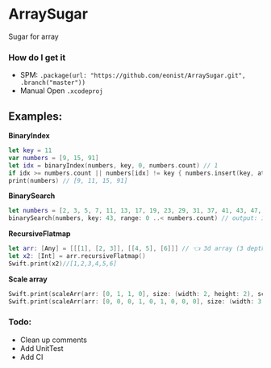 # ArraySugar
Sugar for array

### How do I get it
- SPM: `.package(url: "https://github.com/eonist/ArraySugar.git", .branch("master"))`
- Manual Open `.xcodeproj`

## Examples:
**BinaryIndex**

```swift
let key = 11
var numbers = [9, 15, 91]
let idx = binaryIndex(numbers, key, 0, numbers.count) // 1
if idx >= numbers.count || numbers[idx] != key { numbers.insert(key, at: idx) }
print(numbers) // [9, 11, 15, 91]
```

**BinarySearch**
```swift
let numbers = [2, 3, 5, 7, 11, 13, 17, 19, 23, 29, 31, 37, 41, 43, 47, 53, 59, 61, 67]
binarySearch(numbers, key: 43, range: 0 ..< numbers.count) // output: 13 which is the index of where the key is
```

**RecursiveFlatmap**
```swift
let arr: [Any] = [[[1], [2, 3]], [[4, 5], [6]]] // 👈 3d array (3 depths deep)
let x2: [Int] = arr.recursiveFlatmap()
Swift.print(x2)//[1,2,3,4,5,6]
```

**Scale array**
```swift
Swift.print(scaleArr(arr: [0, 1, 1, 0], size: (width: 2, height: 2), scale:2))// [0, 0, 1, 1, 0, 0, 1, 1, 1, 1, 0, 0, 1, 1, 0, 0]
Swift.print(scaleArr(arr: [0, 0, 0, 1, 0, 1, 0, 0, 0], size: (width: 3, height: 3), scale: 2)) // [0, 0, 0, 0, 0, 0, 0, 0, 0, 0, 0, 0, 1, 1, 0, 0, 1, 1, 1, 1, 0, 0, 1, 1, 0, 0, 0, 0, 0, 0, 0, 0, 0, 0, 0, 0]
```

### Todo:
- Clean up comments
- Add UnitTest
- Add CI
